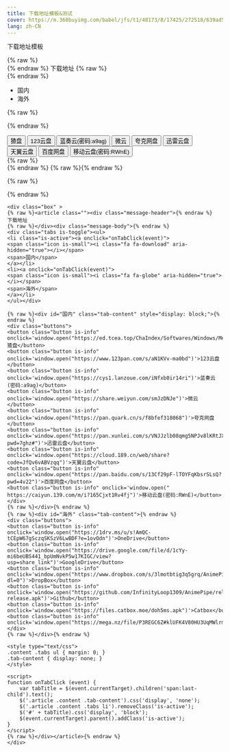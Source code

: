 ```yaml
---
title: 下载地址模板&测试
cover: https://m.360buyimg.com/babel/jfs/t1/48173/8/17425/272518/639ad55bEf2bfd02e/9d93268acb2fd9d2.jpg
lang: zh-CN
---
```

下载地址模板
<!--more-->
<div class="box" >
{% raw %}<article class=""><div class="message-header">{% endraw %}
下载地址
{% raw %}</div><div class="message-body">{% endraw %}
<div class="tabs is-toggle"><ul>
<li class="is-active"><a onclick="onTabClick(event)">
<span class="icon is-small"><i class="fa fa-download" aria-hidden="true"></i></span>
<span>国内</span>
</a></li>
<li><a onclick="onTabClick(event)">
<span class="icon is-small"><i class="fa fa-globe" aria-hidden="true"></i></span>
<span>海外</span>
</a></li>
</ul></div>

{% raw %}<div id="国内" class="tab-content" style="display: block;">{% endraw %}
<div class="buttons">
<button class="button is-info" onclick='window.open("https://ed.tcea.top/ChaIndex/Softwares/Windows/Media/Player/AnimePipe")'>猹盘</button>
<button class="button is-info" onclick='window.open("https://www.123pan.com/s/aN1KVv-ma0bd")'>123云盘</button>
<button class="button is-info" onclick='window.open("https://cys1.lanzoue.com/iNfxb0ir14ri")'>蓝奏云(密码:a9ag)</button>
<button class="button is-info" onclick='window.open("https://share.weiyun.com/smJzDNJe")'>微云</button>
<button class="button is-info" onclick='window.open("https://pan.quark.cn/s/f8bfef318068")'>夸克网盘</button>
<button class="button is-info" onclick='window.open("https://pan.xunlei.com/s/VNJJzlb08qmg5NPJv8lKRtJXA1?pwd=7ghz#")'>迅雷云盘</button>
<button class="button is-info" onclick='window.open("https://cloud.189.cn/web/share?code=JfQv6vABVzqq")'>天翼云盘</button>
<button class="button is-info" onclick='window.open("https://pan.baidu.com/s/13Cf29pF-lTOYFqKbsrSLsQ?pwd=4v22")'>百度网盘</button>
<button class="button is-info" onclick='window.open(" https://caiyun.139.com/m/i?165Cjxt1Rv4fj")'>移动云盘(密码:RWnE)</button>
</div>
{% raw %}</div>{% endraw %}
{% raw %}<div id="海外" class="tab-content">{% endraw %}
<div class="buttons">
<button class="button is-info" onclick='window.open("https://1drv.ms/u/s!AmQC-tCEpW67gSczqSKSzV6LwBDF?e=1ovOdn")'>OneDrive</button>
<button class="button is-info" onclick='window.open("https://drive.google.com/file/d/1cYy-mi6beUBS441_bpUmNvkP5w17KIGC/view?usp=share_link")'>GoogleDrive</button>
<button class="button is-info" onclick='window.open("https://www.dropbox.com/s/3lmotbtig3q5grq/AnimePipe_v1.9.5.apk?dl=0")'>DropBox</button>
<button class="button is-info" onclick='window.open("https://github.com/InfinityLoop1309/AnimePipe/releases/download/v1.9.5/app-release.apk")'>Github</button>
<button class="button is-info" onclick='window.open("https://files.catbox.moe/doh5ms.apk")'>Catbox</button>
<button class="button is-info" onclick='window.open("https://mega.nz/file/P3REGC6Z#klUFK4V80HU3UqMWlrm3j9ivjx3ol7kH0h0c3xOCEog")'>Mega</button>
</div>
{% raw %}</div>{% endraw %}

<style type="text/css">
.content .tabs ul { margin: 0; }
.tab-content { display: none; }
</style>

<script>
function onTabClick (event) {
    var tabTitle = $(event.currentTarget).children('span:last-child').text();
    $('.article .content .tab-content').css('display', 'none');
    $('.article .content .tabs li').removeClass('is-active');
    $('#' + tabTitle).css('display', 'block');
    $(event.currentTarget).parent().addClass('is-active');
}
</script>
{% raw %}</div></article>{% endraw %}
</div>

```
<div class="box" >
{% raw %}<article class=""><div class="message-header">{% endraw %}
下载地址
{% raw %}</div><div class="message-body">{% endraw %}
<div class="tabs is-toggle"><ul>
<li class="is-active"><a onclick="onTabClick(event)">
<span class="icon is-small"><i class="fa fa-download" aria-hidden="true"></i></span>
<span>国内</span>
</a></li>
<li><a onclick="onTabClick(event)">
<span class="icon is-small"><i class="fa fa-globe" aria-hidden="true"></i></span>
<span>海外</span>
</a></li>
</ul></div>

{% raw %}<div id="国内" class="tab-content" style="display: block;">{% endraw %}
<div class="buttons">
<button class="button is-info" onclick='window.open("https://ed.tcea.top/ChaIndex/Softwares/Windows/Media/Player/AnimePipe")'>猹盘</button>
<button class="button is-info" onclick='window.open("https://www.123pan.com/s/aN1KVv-ma0bd")'>123云盘</button>
<button class="button is-info" onclick='window.open("https://cys1.lanzoue.com/iNfxb0ir14ri")'>蓝奏云(密码:a9ag)</button>
<button class="button is-info" onclick='window.open("https://share.weiyun.com/smJzDNJe")'>微云</button>
<button class="button is-info" onclick='window.open("https://pan.quark.cn/s/f8bfef318068")'>夸克网盘</button>
<button class="button is-info" onclick='window.open("https://pan.xunlei.com/s/VNJJzlb08qmg5NPJv8lKRtJXA1?pwd=7ghz#")'>迅雷云盘</button>
<button class="button is-info" onclick='window.open("https://cloud.189.cn/web/share?code=JfQv6vABVzqq")'>天翼云盘</button>
<button class="button is-info" onclick='window.open("https://pan.baidu.com/s/13Cf29pF-lTOYFqKbsrSLsQ?pwd=4v22")'>百度网盘</button>
<button class="button is-info" onclick='window.open(" https://caiyun.139.com/m/i?165Cjxt1Rv4fj")'>移动云盘(密码:RWnE)</button>
</div>
{% raw %}</div>{% endraw %}
{% raw %}<div id="海外" class="tab-content">{% endraw %}
<div class="buttons">
<button class="button is-info" onclick='window.open("https://1drv.ms/u/s!AmQC-tCEpW67gSczqSKSzV6LwBDF?e=1ovOdn")'>OneDrive</button>
<button class="button is-info" onclick='window.open("https://drive.google.com/file/d/1cYy-mi6beUBS441_bpUmNvkP5w17KIGC/view?usp=share_link")'>GoogleDrive</button>
<button class="button is-info" onclick='window.open("https://www.dropbox.com/s/3lmotbtig3q5grq/AnimePipe_v1.9.5.apk?dl=0")'>DropBox</button>
<button class="button is-info" onclick='window.open("https://github.com/InfinityLoop1309/AnimePipe/releases/download/v1.9.5/app-release.apk")'>Github</button>
<button class="button is-info" onclick='window.open("https://files.catbox.moe/doh5ms.apk")'>Catbox</button>
<button class="button is-info" onclick='window.open("https://mega.nz/file/P3REGC6Z#klUFK4V80HU3UqMWlrm3j9ivjx3ol7kH0h0c3xOCEog")'>Mega</button>
</div>
{% raw %}</div>{% endraw %}

<style type="text/css">
.content .tabs ul { margin: 0; }
.tab-content { display: none; }
</style>

<script>
function onTabClick (event) {
    var tabTitle = $(event.currentTarget).children('span:last-child').text();
    $('.article .content .tab-content').css('display', 'none');
    $('.article .content .tabs li').removeClass('is-active');
    $('#' + tabTitle).css('display', 'block');
    $(event.currentTarget).parent().addClass('is-active');
}
</script>
{% raw %}</div></article>{% endraw %}
</div>
```